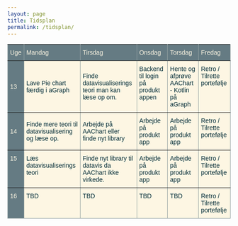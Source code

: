 ```yaml
---
layout: page
title: Tidsplan
permalink: /tidsplan/
---
```

<style type="text/css">
.tg  {border-collapse:collapse;border-spacing:0;border-color:#93a1a1;}
.tg td{font-family:Arial, sans-serif;font-size:14px;padding:10px 5px;border-style:solid;border-width:1px;overflow:hidden;word-break:normal;border-color:#93a1a1;color:#002b36;background-color:#fdf6e3;}
.tg th{font-family:Arial, sans-serif;font-size:14px;font-weight:normal;padding:10px 5px;border-style:solid;border-width:1px;overflow:hidden;word-break:normal;border-color:#93a1a1;color:#fdf6e3;background-color:#657b83;}
.tg .tg-lboi{border-color:inherit;text-align:left;vertical-align:middle}
.tg .tg-58k6{background-color:#657b83;color:#fdf6e3;border-color:inherit;text-align:left;vertical-align:top}
.tg .tg-0pky{border-color:inherit;text-align:left;vertical-align:top}
.tg .tg-k6uu{background-color:#657b83;color:#fdf6e3;border-color:inherit;text-align:left;vertical-align:middle}
.tg .tg-0qnl{background-color:#657b83;color:#fdf6e3;text-align:left;vertical-align:top}
.tg .tg-0lax{text-align:left;vertical-align:top}
</style>
<table class="tg">
  <tr>
    <th class="tg-lboi">Uge</th>
    <th class="tg-lboi">Mandag</th>
    <th class="tg-lboi">Tirsdag</th>
    <th class="tg-0pky">Onsdag</th>
    <th class="tg-0pky">Torsdag</th>
    <th class="tg-0pky">Fredag</th>
  </tr>
  <tr>
    <td class="tg-k6uu">13</td>
    <td class="tg-lboi">Lave Pie chart færdig i aGraph</td>
    <td class="tg-lboi">Finde datavisualiserings teori man kan læse op om.</td>
    <td class="tg-0pky">Backend til login på produkt appen</td>
    <td class="tg-0pky">Hente og afprøve AAChart - Kotlin på aGraph</td>
    <td class="tg-0pky">Retro / Tilrette portefølje</td>
  </tr>
  <tr>
    <td class="tg-k6uu">14</td>
    <td class="tg-lboi">Finde mere teori til datavisualisering og læse op.</td>
    <td class="tg-lboi">Arbejde på AAChart eller finde nyt library</td>
    <td class="tg-0pky">Arbejde på produkt app</td>
    <td class="tg-0pky">Arbejde på produkt app</td>
    <td class="tg-0pky">Retro / Tilrette portefølje</td>
  </tr>
  <tr>
    <td class="tg-58k6">15</td>
    <td class="tg-0pky">Læs datavisualiserings teori</td>
    <td class="tg-0pky">Finde nyt library til datavis da AAChart ikke virkede.</td>
    <td class="tg-0pky">Arbejde på produkt app</td>
    <td class="tg-0pky">Arbejde på produkt app</td>
    <td class="tg-0pky">Retro / Tilrette portefølje</td>
  </tr>
  <tr>
    <td class="tg-0qnl">16</td>
    <td class="tg-0lax">TBD</td>
    <td class="tg-0lax">TBD</td>
    <td class="tg-0lax">TBD</td>
    <td class="tg-0lax">TBD</td>
    <td class="tg-0lax">Retro / Tilrette portefølje</td>
  </tr>
</table>

